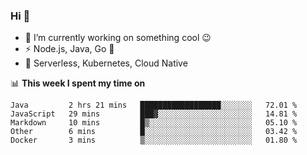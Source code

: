 ### Hi 👋

<!--
**nodejh/nodejh** is a ✨ _special_ ✨ repository because its `README.md` (this file) appears on your GitHub profile.

Here are some ideas to get you started:

- 🔭 I’m currently working on ...
- 🌱 I’m currently learning ...
- 👯 I’m looking to collaborate on ...
- 🤔 I’m looking for help with ...
- 💬 Ask me about ...
- 📫 How to reach me: ...
- 😄 Pronouns: ...
- ⚡ Fun fact: ...
-->

- 🔭 I’m currently working on something cool :wink:
- ⚡ Node.js, Java, Go :thought_balloon:
- 🤖 Serverless, Kubernetes, Cloud Native

📊 **This week I spent my time on**

<!--START_SECTION:waka-->

```text
Java         2 hrs 21 mins   ██████████████████░░░░░░░   72.01 %
JavaScript   29 mins         ███▓░░░░░░░░░░░░░░░░░░░░░   14.81 %
Markdown     10 mins         █▒░░░░░░░░░░░░░░░░░░░░░░░   05.10 %
Other        6 mins          █░░░░░░░░░░░░░░░░░░░░░░░░   03.42 %
Docker       3 mins          ▒░░░░░░░░░░░░░░░░░░░░░░░░   01.80 %
```

<!--END_SECTION:waka-->


<!--
:traffic_light: **Visitors**

![visitors](https://visitor-badge.glitch.me/badge?page_id=nodejh.nodejh)
-->
